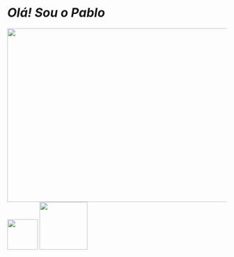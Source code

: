 # _Olá! Sou o Pablo_






<img height="400" width="600" src="https://user-images.githubusercontent.com/127331643/223816336-3fe2220d-c31f-4e2d-b107-df34aac6acc4.gif">




<div style= "inline_block">

<img height="70" width="70" src="https://user-images.githubusercontent.com/127331643/223827310-c59f95b9-7beb-45f8-9544-7d1a93ae961c.png">
<img heigth="110" width="110" src="https://user-images.githubusercontent.com/127331643/224371198-fc4fd18d-358d-4e29-89f8-4db1cd75fea2.png">

  </div>
